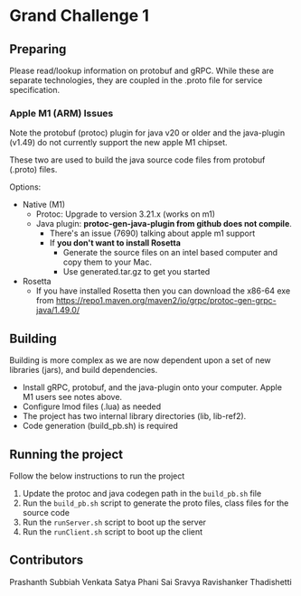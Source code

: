# Grand Challenge 1

## Preparing

Please read/lookup information on protobuf and gRPC. While these are 
separate technologies, they are coupled in the .proto file for service
specification.

### Apple M1 (ARM) Issues

Note the protobuf (protoc) plugin for java v20 or older and the java-plugin (v1.49) 
do not currently support the new apple M1 chipset. 

These two are used to build the java source code files from protobuf (.proto) files.

Options:
  - Native (M1) 
    - Protoc: Upgrade to version 3.21.x (works on m1)
    - Java plugin: **protoc-gen-java-plugin from github does not compile**.
        - There's an issue (7690) talking about apple m1 support 
        - If **you don't want to install Rosetta**
          - Generate the source files on an intel based computer and copy them to your Mac.
          - Use generated.tar.gz to get you started
  - Rosetta
    - If you have installed Rosetta then you can download the x86-64 exe from
      https://repo1.maven.org/maven2/io/grpc/protoc-gen-grpc-java/1.49.0/
      
## Building

Building is more complex as we are now dependent upon a set of new 
libraries (jars), and build dependencies. 

  - Install gRPC, protobuf, and the java-plugin onto your computer. 
    Apple M1 users see notes above.
  - Configure lmod files (.lua) as needed
  - The project has two internal library directories (lib, lib-ref2).
  - Code generation (build_pb.sh) is required

## Running the project
Follow the below instructions to run the project

1. Update the protoc and java codegen path in the `build_pb.sh` file
2. Run the `build_pb.sh` script to generate the proto files, class files for the source code
3. Run the `runServer.sh` script to boot up the server
4. Run the `runClient.sh` script to boot up the client

## Contributors
Prashanth Subbiah
Venkata Satya Phani Sai Sravya
Ravishanker Thadishetti